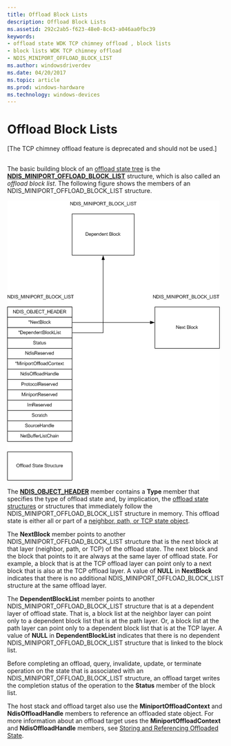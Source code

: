 ```yaml
---
title: Offload Block Lists
description: Offload Block Lists
ms.assetid: 292c2ab5-f623-48e0-8c43-a046aa0fbc39
keywords:
- offload state WDK TCP chimney offload , block lists
- block lists WDK TCP chimney offload
- NDIS_MINIPORT_OFFLOAD_BLOCK_LIST
ms.author: windowsdriverdev
ms.date: 04/20/2017
ms.topic: article
ms.prod: windows-hardware
ms.technology: windows-devices
---
```


# Offload Block Lists


\[The TCP chimney offload feature is deprecated and should not be used.\]

## <a href="" id="ddk-offload-block-lists-ng"></a>


The basic building block of an [offload state tree](offload-state-tree.md) is the [**NDIS\_MINIPORT\_OFFLOAD\_BLOCK\_LIST**](https://msdn.microsoft.com/library/windows/hardware/ff566469) structure, which is also called an *offload block list*. The following figure shows the members of an NDIS\_MINIPORT\_OFFLOAD\_BLOCK\_LIST structure.

![diagram illustrating the members of an ndis\-miniport\-offload\-block\-list structure](images/block-list.png)

The [**NDIS\_OBJECT\_HEADER**](https://msdn.microsoft.com/library/windows/hardware/ff566588) member contains a **Type** member that specifies the type of offload state and, by implication, the [offload state structures](offload-state-structures.md) or structures that immediately follow the NDIS\_MINIPORT\_OFFLOAD\_BLOCK\_LIST structure in memory. This offload state is either all or part of a [neighbor, path, or TCP state object](offload-state-objects.md).

The **NextBlock** member points to another NDIS\_MINIPORT\_OFFLOAD\_BLOCK\_LIST structure that is the next block at that layer (neighbor, path, or TCP) of the offload state. The next block and the block that points to it are always at the same layer of offload state. For example, a block that is at the TCP offload layer can point only to a next block that is also at the TCP offload layer. A value of **NULL** in **NextBlock** indicates that there is no additional NDIS\_MINIPORT\_OFFLOAD\_BLOCK\_LIST structure at the same offload layer.

The **DependentBlockList** member points to another NDIS\_MINIPORT\_OFFLOAD\_BLOCK\_LIST structure that is at a dependent layer of offload state. That is, a block list at the neighbor layer can point only to a dependent block list that is at the path layer. Or, a block list at the path layer can point only to a dependent block list that is at the TCP layer. A value of **NULL** in **DependentBlockList** indicates that there is no dependent NDIS\_MINIPORT\_OFFLOAD\_BLOCK\_LIST structure that is linked to the block list.

Before completing an offload, query, invalidate, update, or terminate operation on the state that is associated with an NDIS\_MINIPORT\_OFFLOAD\_BLOCK\_LIST structure, an offload target writes the completion status of the operation to the **Status** member of the block list.

The host stack and offload target also use the **MiniportOffloadContext** and **NdisOffloadHandle** members to reference an offloaded state object. For more information about an offload target uses the **MiniportOffloadContext** and **NdisOffloadHandle** members, see [Storing and Referencing Offloaded State](storing-and-referencing-offloaded-state.md).

 

 






